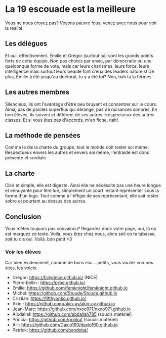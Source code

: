 # La 19 escouade est la meilleure

Vous ne nous croyez pas? Voyons pauvre fous, venez avec nous pour voir la réalité.

## Les délégues

Et oui, effectivement. Émilie et Grégor (surtout lui) sont les grands points forts de cette équipe. Non pas choisis par envie, par démocratie ou une quelconque forme de vote, mais car leurs charismes, leurs force, leurs intelligence mais surtout leurs beauté font d'eux des leaders naturels! De plus, Émilie à été jusqu'au doctorat, tu y a été toi? Non, bah tu la fermes.

## Les autres membres

Silencieux, ils ont l'avantage d'être peu bruyant et concentrer sur le cours. Ainsi, pas de paroles superflus qui dérange, pas de nuisances sonores. En bon élèves, ils suivent et diffèrent de ses autres irrespectueux des autres classes. Et si vous êtes pas d'accords, m'en fiche, nah!

## La méthode de pensées

Comme le dis la charte du groupe, tout le monde doit rester soi même. Respectueux envers les autres et envers soi même, l'entraide est donc présente et cordiale.

## La charte

Clair et simple, elle est digeste. Ainsi elle ne nécéssite pas une heure longue et ennuyante pour être lue, simplement un court instant représenter sous la forme d'un logo. Tout comme à l'éffigie de ses représentant, elle sait rester sobre et pourtant au dessus des autres.

## Conclusion

Vous n'êtes toujours pas convaincu? Regardez donc votre page, oui, là où est marquez ce texte. Voilà, vous êtes chez nous, alors soit on te tabasse, soit tu dis oui. Voilà, bon petit <3



### Voir les élèves

Car bien évidemment, comme de bons esc... petits, vous voulez voir nos sites, les voicis.

- Grégor: https://failyriece.github.io/ (NICE)
- Pierre bellin : https://prbe.github.io/
- Emilie: https://github.com/femknight/femknight.github.io
- Michel: https://github.com/Stuude/Stuude.github.io
- Cristian: https://fifthyonko.github.io/
- Akin : https://github.com/akin-ay/akin-ay.github.io
- Jean-Marc: https://github.com/nxoo971/nxoo971.github.io
- Albdallah https://github.com/abdallah785 (soucis matériel)
- Princia: https://github.com/prinkuf (soucis matériel)
- Ali : https://github.com/Daxio190/daxio190.github.io 
- Patrick: https://github.com/bandoba/